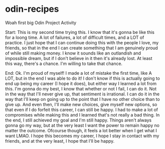 # odin-recipes
Woah first big Odin Project Activity 

Start: This is my second time trying this. I know that it's gonna be like this for a loong time. A lot of failures, a lot of difficult times, and a LOT of practice. I just hope that I can continue doing this with the people I love, my friends, so that in the end I can create something that I am genuinely proud of while still making money. I know it sounds like an outlandish and impossible dream, but if I don't believe in it then it's already lost. At least this way, there's a chance. I'm willing to take that chance. 

End: Ok. I'm proud of myself! I made a lot of mistake the first time, like A LOT, but in the end I was able to do it! I don't know if this is actually going to end up being my career (I hope it does), but either way I learned a lot from this. I'm gonna do my best, I know that whether or not I fail, I can do it. Not in the way that I'll never give up, that sentiment is irrational. I can do it in the way that I'll keep on going up to the point that I have no other choice than to give up. And even then, I'll make new choices, give myself new options, so that even if I do forfeit this career, I can still be happy. I had to make a lot of compromises while making this and I learned that's not really a bad thing. In the end, I still achieved my goal and I'm still happy. Things aren't always gonna go my way, but at the very least I want the power to remain happy no matter the outcome. Ofcourse though, it feels a lot better when I get what I want LMAO. I hope this becomes my career, I hope I stay in contact with my friends, and at the very least, I hope that I'll be happy. 